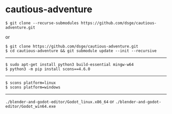 cautious-adventure
====

```
$ git clone --recurse-submodules https://github.com/dsge/cautious-adventure.git
```
or
```
$ git clone https://github.com/dsge/cautious-adventure.git
$ cd cautious-adventure && git submodule update --init --recursive
```

--------------

```
$ sudo apt-get install python3 build-essential mingw-w64
$ python3 -m pip install scons==4.6.0
```

--------------

```
$ scons platform=linux
$ scons platform=windows
```

--------------


`./blender-and-godot-editor/Godot_linux.x86_64` or `./blender-and-godot-editor/Godot_win64.exe`